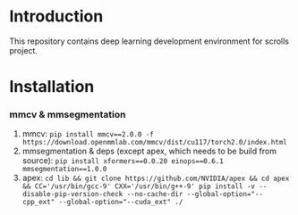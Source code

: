 # Introduction

This repository contains deep learning development environment for scrolls project.

# Installation

### mmcv & mmsegmentation
1. mmcv: `pip install mmcv==2.0.0 -f https://download.openmmlab.com/mmcv/dist/cu117/torch2.0/index.html`
2. mmsegmentation & deps (except apex, which needs to be build from source): `pip install xformers==0.0.20 einops==0.6.1 mmsegmentation==1.0.0`
3. apex: `cd lib && git clone https://github.com/NVIDIA/apex && cd apex && CC='/usr/bin/gcc-9' CXX='/usr/bin/g++-9' pip install -v --disable-pip-version-check --no-cache-dir --global-option="--cpp_ext" --global-option="--cuda_ext" ./`

